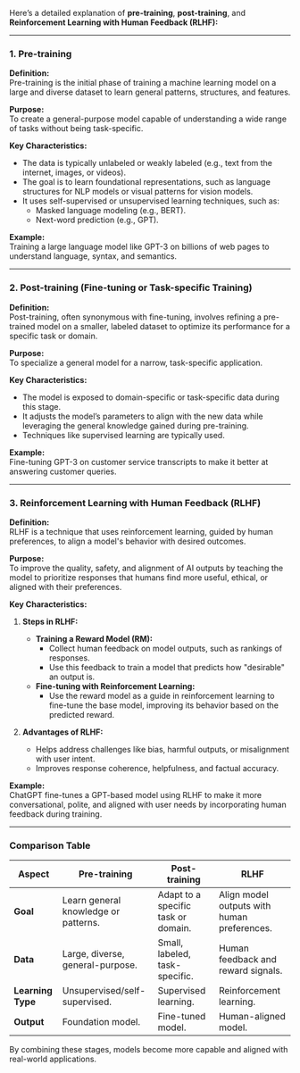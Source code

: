Here’s a detailed explanation of **pre-training**, **post-training**, and **Reinforcement Learning with Human Feedback (RLHF):**

---

### **1. Pre-training**
**Definition:**  
Pre-training is the initial phase of training a machine learning model on a large and diverse dataset to learn general patterns, structures, and features. 

**Purpose:**  
To create a general-purpose model capable of understanding a wide range of tasks without being task-specific.

**Key Characteristics:**
- The data is typically unlabeled or weakly labeled (e.g., text from the internet, images, or videos).
- The goal is to learn foundational representations, such as language structures for NLP models or visual patterns for vision models.
- It uses self-supervised or unsupervised learning techniques, such as:
  - Masked language modeling (e.g., BERT).
  - Next-word prediction (e.g., GPT).

**Example:**  
Training a large language model like GPT-3 on billions of web pages to understand language, syntax, and semantics.

---

### **2. Post-training (Fine-tuning or Task-specific Training)**
**Definition:**  
Post-training, often synonymous with fine-tuning, involves refining a pre-trained model on a smaller, labeled dataset to optimize its performance for a specific task or domain.

**Purpose:**  
To specialize a general model for a narrow, task-specific application.

**Key Characteristics:**
- The model is exposed to domain-specific or task-specific data during this stage.
- It adjusts the model’s parameters to align with the new data while leveraging the general knowledge gained during pre-training.
- Techniques like supervised learning are typically used.

**Example:**  
Fine-tuning GPT-3 on customer service transcripts to make it better at answering customer queries.

---

### **3. Reinforcement Learning with Human Feedback (RLHF)**
**Definition:**  
RLHF is a technique that uses reinforcement learning, guided by human preferences, to align a model's behavior with desired outcomes.

**Purpose:**  
To improve the quality, safety, and alignment of AI outputs by teaching the model to prioritize responses that humans find more useful, ethical, or aligned with their preferences.

**Key Characteristics:**
1. **Steps in RLHF:**
   - **Training a Reward Model (RM):**
     - Collect human feedback on model outputs, such as rankings of responses.
     - Use this feedback to train a model that predicts how "desirable" an output is.
   - **Fine-tuning with Reinforcement Learning:**
     - Use the reward model as a guide in reinforcement learning to fine-tune the base model, improving its behavior based on the predicted reward.

2. **Advantages of RLHF:**
   - Helps address challenges like bias, harmful outputs, or misalignment with user intent.
   - Improves response coherence, helpfulness, and factual accuracy.

**Example:**  
ChatGPT fine-tunes a GPT-based model using RLHF to make it more conversational, polite, and aligned with user needs by incorporating human feedback during training.

---

### **Comparison Table**

| **Aspect**                | **Pre-training**                        | **Post-training**                   | **RLHF**                                |
|---------------------------|-----------------------------------------|-------------------------------------|-----------------------------------------|
| **Goal**                  | Learn general knowledge or patterns.   | Adapt to a specific task or domain. | Align model outputs with human preferences. |
| **Data**                  | Large, diverse, general-purpose.       | Small, labeled, task-specific.      | Human feedback and reward signals.       |
| **Learning Type**         | Unsupervised/self-supervised.          | Supervised learning.                | Reinforcement learning.                 |
| **Output**                | Foundation model.                      | Fine-tuned model.                   | Human-aligned model.                    |

By combining these stages, models become more capable and aligned with real-world applications.